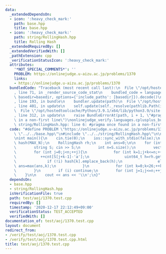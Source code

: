```yaml
---
data:
  _extendedDependsOn:
  - icon: ':heavy_check_mark:'
    path: base.hpp
    title: base.hpp
  - icon: ':heavy_check_mark:'
    path: string/RollingHash.hpp
    title: Rolling Hash
  _extendedRequiredBy: []
  _extendedVerifiedWith: []
  _pathExtension: cpp
  _verificationStatusIcon: ':heavy_check_mark:'
  attributes:
    '*NOT_SPECIAL_COMMENTS*': ''
    PROBLEM: https://onlinejudge.u-aizu.ac.jp/problems/1370
    links:
    - https://onlinejudge.u-aizu.ac.jp/problems/1370
  bundledCode: "Traceback (most recent call last):\n  File \"/opt/hostedtoolcache/Python/3.9.1/x64/lib/python3.9/site-packages/onlinejudge_verify/documentation/build.py\"\
    , line 71, in _render_source_code_stat\n    bundled_code = language.bundle(stat.path,\
    \ basedir=basedir, options={'include_paths': [basedir]}).decode()\n  File \"/opt/hostedtoolcache/Python/3.9.1/x64/lib/python3.9/site-packages/onlinejudge_verify/languages/cplusplus.py\"\
    , line 193, in bundle\n    bundler.update(path)\n  File \"/opt/hostedtoolcache/Python/3.9.1/x64/lib/python3.9/site-packages/onlinejudge_verify/languages/cplusplus_bundle.py\"\
    , line 401, in update\n    self.update(self._resolve(pathlib.Path(included), included_from=path))\n\
    \  File \"/opt/hostedtoolcache/Python/3.9.1/x64/lib/python3.9/site-packages/onlinejudge_verify/languages/cplusplus_bundle.py\"\
    , line 312, in update\n    raise BundleErrorAt(path, i + 1, \"#pragma once found\
    \ in a non-first line\")\nonlinejudge_verify.languages.cplusplus_bundle.BundleErrorAt:\
    \ string/RollingHash.hpp: line 6: #pragma once found in a non-first line\n"
  code: "#define PROBLEM \"https://onlinejudge.u-aizu.ac.jp/problems/1370\"\n\n#include\
    \ \"../../base.hpp\"\n#include \"../../string/RollingHash.hpp\"\n\nconst int MAX_N=4010;\n\
    \nint main(){\n    cin.tie(0);\n    ios::sync_with_stdio(false);\n    vector<vector<uint64_t>>\
    \ hash(MAX_N);\n    RollingHash rh;\n    int ans=0;\n\n    for (int i=0;i<2;++i){\n\
    \        string S; cin >> S;\n        int n=S.size();\n        vector<int> cnt(26,0);\n\
    \        for (int j=0;j<n;++j){\n            for (int k=1;j+k<=n;++k){\n     \
    \           ++cnt[S[j+k-1]-'a'];\n                uint64_t h=rh.get(cnt);\n  \
    \              if (!i) hash[k].emplace_back(h);\n                else if (binary_search(hash[k].begin(),hash[k].end(),h))\
    \ ans=max(ans,k);\n            }\n            for (int k=0;k<26;++k) cnt[k]=0;\n\
    \        }\n        if (i) continue;\n        for (int j=1;j<=n;++j) sort(hash[j].begin(),hash[j].end());\n\
    \    }\n\n    cout << ans << '\\n';\n}"
  dependsOn:
  - base.hpp
  - string/RollingHash.hpp
  isVerificationFile: true
  path: test/aoj/1370.test.cpp
  requiredBy: []
  timestamp: '2020-12-17 22:12:49+09:00'
  verificationStatus: TEST_ACCEPTED
  verifiedWith: []
documentation_of: test/aoj/1370.test.cpp
layout: document
redirect_from:
- /verify/test/aoj/1370.test.cpp
- /verify/test/aoj/1370.test.cpp.html
title: test/aoj/1370.test.cpp
---
```

